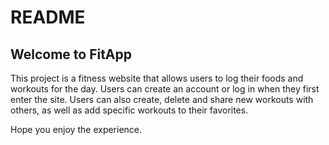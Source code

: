 # README

## Welcome to FitApp

This project is a fitness website that allows users to log their foods and workouts for the day. Users can create an account or log in when they first enter the site. Users can also create, delete and share new workouts with others, as well as add specific workouts to their favorites. 

Hope you enjoy the experience.